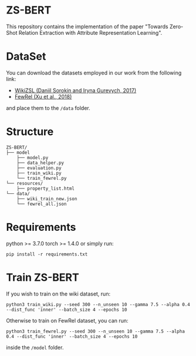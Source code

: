 # ZS-BERT
This repository contains the implementation of the paper "Towards Zero-Shot Relation Extraction with Attribute Representation Learning".

# DataSet
You can download the datasets employed in our work from the following link:
- [WikiZSL (Daniil Sorokin and Iryna Gurevych, 2017)](https://drive.google.com/file/d/1Ju5ngSL9Bpb7K0br11ocyPWzDA8N5-9v/view?usp=sharing)
- [FewRel (Xu et al., 2018)](https://drive.google.com/file/d/1q_q1TA-c_xSCj0-CscWxmvvExr46ZcQS/view?usp=sharing)

and place them to the `/data` folder.

# Structure
```
ZS-BERT/
├── model
    ├── model.py
    ├── data_helper.py
    ├── evaluation.py
    ├── train_wiki.py
    └── train_fewrel.py
└── resources/
    ├── property_list.html
└── data/
    ├── wiki_train_new.json
    └── fewrel_all.json
```

# Requirements
python >= 3.7.0
torch >= 1.4.0
or simply run:
```
pip install -r requirements.txt
```

# Train ZS-BERT
If you wish to train on the wiki dataset, run:
```
python3 train_wiki.py --seed 300 --n_unseen 10 --gamma 7.5 --alpha 0.4 --dist_func 'inner' --batch_size 4 --epochs 10
```
Otherwise to train on FewRel dataset, you can run:
```
python3 train_fewrel.py --seed 300 --n_unseen 10 --gamma 7.5 --alpha 0.4 --dist_func 'inner' --batch_size 4 --epochs 10
```
inside the `/model` folder.
